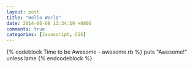 ```yaml
---
layout: post
title: "Hello World"
date: 2014-06-08 12:34:19 +0800
comments: true
categories: [Javascript, CSS]
---
```


{% codeblock Time to be Awesome - awesome.rb %}
puts "Awesome!" unless lame
{% endcodeblock %}